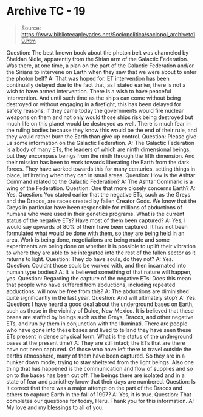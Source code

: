 # Archive TC - 19

> Source: https://www.bibliotecapleyades.net/Sociopolitica/sociopol_archivetc19.htm

Question:
The best known book about the photon belt was channeled by Sheldan
Nidle, apparently from the Sirian arm of the Galactic Federation.
Was there, at one time, a plan on the part of the Galactic
Federation and/or the Sirians to intervene on Earth when they saw
that we were about to enter the
photon belt?
A:
That was hoped for. ET intervention has been continually delayed due
to the fact that, as I stated earlier, there is not a wish to have
armed intervention. There is a wish to have peaceful intervention.
And until such time as the ships can come without being destroyed or
without engaging in a firefight, this has been delayed for safety
reasons.
If they came today the governments would fire nuclear
weapons on them and not only would those ships risk being destroyed
but much life on this planet would be destroyed as well. There is
much fear in the ruling bodies because they know this would be the
end of their rule, and they would rather burn the Earth than give up
control.
Question:
Please give us some information on
the Galactic Federation.
A:
The Galactic Federation is a body of many ETs, the leaders of which
are ninth dimensional beings, but they encompass beings from the
ninth through the fifth dimension. And their mission has been to
work towards liberating the Earth from the dark forces. They have
worked towards this for many centuries, setting things in place,
infiltrating when they can in small areas.
Question:
How is the
Ashtar Command related to the Galactic Federation?
A:
The Ashtar Command is a wing of the Federation.
Question:
One that more closely concerns Earth?
A:
Yes.
Question:
You stated earlier that the negative ETs, such as the Greys and the
Dracos, are races created by fallen Creator Gods. We know that the
Greys in particular have been responsible for millions of abductions
of humans who were used in their genetics programs. What is the
current status of the negative ETs? Have most of them been
captured?
A:
Yes, I would say upwards of 80% of them have been captured. It has
not been formulated what would be done with them, so they are being
held in an area. Work is being done, negotiations are being made and
some experiments are being done on whether it is possible to uplift
their vibration to where they are able to be integrated into the
rest of the fallen sector as it returns to light.
Question:
They do have souls, do they not?
A:
Yes.
Question:
Couldnt those souls be worked with, and then incarnated into human
type bodies?
A:
It is believed something of that nature will happen, yes.
Question:
Regarding the capture of the negative ETs: Does this mean that
people who have suffered from abductions, including repeated
abductions, will now be free from this?
A:
The abductions are diminished quite significantly in the last year.
Question:
And will ultimately stop?
A:
Yes.
Question:
I have heard a good deal about the
underground bases on Earth, such
as those in the vicinity of Dulce, New Mexico. It is believed that
these bases are staffed by beings such as the Greys, Dracos, and
other negative ETs, and run by them in conjunction with
the
Illuminati.
There are people who have gone into these bases and
lived to telland they have seen these ETs present in dense
physical form. What is the status of the underground bases at the
present time?
A:
They are still intact; the ETs that are there have not been
captured. Of those who have left there to travel outside the earths
atmosphere, many of them have been captured. So they are in a hunker
down mode, trying to stay sheltered from the light beings.
Also one
thing that has happened is the communication and flow of supplies
and so on to the bases has been cut off. The beings there are
isolated and in a state of fear and panicthey know that their days
are numbered.
Question:
Is it correct that there was a major attempt on the part of the
Dracos and others to capture Earth in the fall of 1997?
A:
Yes, it is true.
Question:
That completes our questions for today, Heru. Thank you for this
information.
A:
My love and my blessings to all of you.
